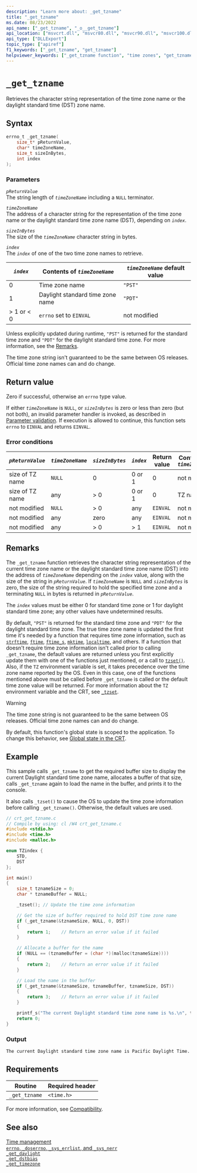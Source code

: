 ```yaml
---
description: "Learn more about: _get_tzname"
title: "_get_tzname"
ms.date: 08/23/2022
api_name: ["_get_tzname", "_o__get_tzname"]
api_location: ["msvcrt.dll", "msvcr80.dll", "msvcr90.dll", "msvcr100.dll", "msvcr100_clr0400.dll", "msvcr110.dll", "msvcr110_clr0400.dll", "msvcr120.dll", "msvcr120_clr0400.dll", "ucrtbase.dll", "api-ms-win-crt-time-l1-1-0.dll", "api-ms-win-crt-private-l1-1-0.dll"]
api_type: ["DLLExport"]
topic_type: ["apiref"]
f1_keywords: ["_get_tzname", "get_tzname"]
helpviewer_keywords: ["_get_tzname function", "time zones", "get_tzname function"]
---
```

# `_get_tzname`

Retrieves the character string representation of the time zone name or the daylight standard time (DST) zone name.

## Syntax

```C
errno_t _get_tzname(
    size_t* pReturnValue,
    char* timeZoneName,
    size_t sizeInBytes,
    int index
);
```

### Parameters

*`pReturnValue`*\
The string length of *`timeZoneName`* including a `NULL` terminator.

*`timeZoneName`*\
The address of a character string for the representation of the time zone name or the daylight standard time zone name (DST), depending on *`index`*.

*`sizeInBytes`*\
The size of the *`timeZoneName`* character string in bytes.

*`index`*\
The *`index`* of one of the two time zone names to retrieve.

|*`index`*|Contents of *`timeZoneName`*|*`timeZoneName`* default value|
|-|-|-|
|0|Time zone name|`"PST"`|
|1|Daylight standard time zone name|`"PDT"`|
|> 1 or < 0|`errno` set to `EINVAL`|not modified|

Unless explicitly updated during runtime, `"PST"` is returned for the standard time zone and `"PDT"` for the daylight standard time zone. For more information, see the [Remarks](#remarks).

The time zone string isn't guaranteed to be the same between OS releases. Official time zone names can and do change.

## Return value

Zero if successful, otherwise an `errno` type value.

If either *`timeZoneName`* is `NULL`, or *`sizeInBytes`* is zero or less than zero (but not both), an invalid parameter handler is invoked, as described in [Parameter validation](../parameter-validation.md). If execution is allowed to continue, this function sets `errno` to `EINVAL` and returns `EINVAL`.

### Error conditions

|*`pReturnValue`*|*`timeZoneName`*|*`sizeInBytes`*|*`index`*|Return value|Contents of *`timeZoneName`*|
|--------------------|--------------------|-------------------|-------------|------------------|--------------------------------|
|size of TZ name|`NULL`|0|0 or 1|0|not modified|
|size of TZ name|any|> 0|0 or 1|0|TZ name|
|not modified|`NULL`|> 0|any|`EINVAL`|not modified|
|not modified|any|zero|any|`EINVAL`|not modified|
|not modified|any|> 0|> 1|`EINVAL`|not modified|

## Remarks

The `_get_tzname` function retrieves the character string representation of the current time zone name or the daylight standard time zone name (DST) into the address of *`timeZoneName`* depending on the *`index`* value, along with the size of the string in *`pReturnValue`*. If *`timeZoneName`* is `NULL` and *`sizeInBytes`* is zero, the size of the string required to hold the specified time zone and a terminating `NULL` in bytes is returned in *`pReturnValue`*.

The *`index`* values must be either 0 for standard time zone or 1 for daylight standard time zone; any other values have undetermined results.

By default, `"PST"` is returned for the standard time zone and `"PDT"` for the daylight standard time zone. The true time zone name is updated the first time it's needed by a function that requires time zone information, such as [`strftime`](strftime-wcsftime-strftime-l-wcsftime-l.md), [`ftime`](ftime-ftime32-ftime64.md), [`ftime_s`](ftime-s-ftime32-s-ftime64-s.md), [`mktime`](mktime-mktime32-mktime64.md), [`localtime`](localtime-localtime32-localtime64.md), and others. If a function that doesn't require time zone information isn't called prior to calling `_get_tzname`, the default values are returned unless you first explicitly update them with one of the functions just mentioned, or a call to [`tzset()`](tzset.md). Also, if the `TZ` environment variable is set, it takes precedence over the time zone name reported by the OS. Even in this case, one of the functions mentioned above must be called before `_get_tzname` is called or the default time zone value will be returned. For more information about the `TZ` environment variable and the CRT, see [`_tzset`](tzset.md).

> [!WARNING]
> The time zone string is not guaranteed to be the same between OS releases. Official time zone names can and do change.

By default, this function's global state is scoped to the application. To change this behavior, see [Global state in the CRT](../global-state.md).

## Example

This sample calls `_get_tzname` to get the required buffer size to display the current Daylight standard time zone name, allocates a buffer of that size, calls `_get_tzname` again to load the name in the buffer, and prints it to the console.

It also calls `_tzset()` to cause the OS to update the time zone information before calling `_get_tzname()`. Otherwise, the default values are used.

```C
// crt_get_tzname.c
// Compile by using: cl /W4 crt_get_tzname.c
#include <stdio.h>
#include <time.h>
#include <malloc.h>

enum TZindex {
    STD,
    DST
};

int main()
{
    size_t tznameSize = 0;
    char * tznameBuffer = NULL;

    _tzset(); // Update the time zone information

    // Get the size of buffer required to hold DST time zone name
    if (_get_tzname(&tznameSize, NULL, 0, DST))
    {
        return 1;    // Return an error value if it failed
    }

    // Allocate a buffer for the name
    if (NULL == (tznameBuffer = (char *)(malloc(tznameSize))))
    {
        return 2;    // Return an error value if it failed
    }

    // Load the name in the buffer
    if (_get_tzname(&tznameSize, tznameBuffer, tznameSize, DST))
    {
        return 3;    // Return an error value if it failed
    }

    printf_s("The current Daylight standard time zone name is %s.\n", tznameBuffer);
    return 0;
}
```

### Output

```Output
The current Daylight standard time zone name is Pacific Daylight Time.
```

## Requirements

|Routine|Required header|
|-------------|---------------------|
|`_get_tzname`|`<time.h>`|

For more information, see [Compatibility](../compatibility.md).

## See also

[Time management](../time-management.md)\
[`errno`, `_doserrno`, `_sys_errlist`, and `_sys_nerr`](../errno-doserrno-sys-errlist-and-sys-nerr.md)\
[`_get_daylight`](get-daylight.md)\
[`_get_dstbias`](get-dstbias.md)\
[`_get_timezone`](get-timezone.md)
